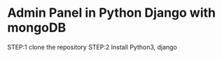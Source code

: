 # Admin Panel in Python Django with mongoDB
STEP:1 clone the repository 
STEP:2 Install Python3, django
